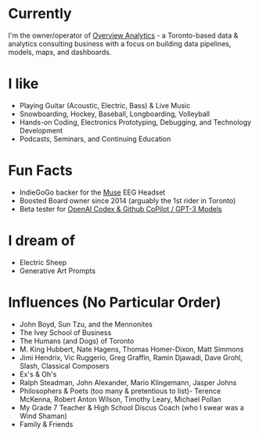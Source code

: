 # Currently
I'm the owner/operator of [Overview Analytics](https://overviewanalytics.ca) - a Toronto-based data & analytics consulting business with a focus on building data pipelines, models, maps, and dashboards. 

# I like
- Playing Guitar (Acoustic, Electric, Bass) & Live Music
- Snowboarding, Hockey, Baseball, Longboarding, Volleyball
- Hands-on Coding, Electronics Prototyping, Debugging, and Technology Development 
- Podcasts, Seminars, and Continuing Education

# Fun Facts
- IndieGoGo backer for the [Muse](https://choosemuse.com) EEG Headset 
- Boosted Board owner since 2014 (arguably the 1st rider in Toronto) 
- Beta tester for [OpenAI Codex & Github CoPilot / GPT-3 Models](https://share.hsforms.com/1GzaACuXwSsmLKPfmphF_1w4sk30?)

# I dream of
- Electric Sheep
- Generative Art Prompts

# Influences (No Particular Order)
- John Boyd, Sun Tzu, and the Mennonites
- The Ivey School of Business
- The Humans (and Dogs) of Toronto
- M. King Hubbert, Nate Hagens, Thomas Homer-Dixon, Matt Simmons
- Jimi Hendrix, Vic Ruggerio, Greg Graffin, Ramin Djawadi, Dave Grohl, Slash, Classical Composers
- Ex's & Oh's 
- Ralph Steadman, John Alexander, Mario Klingemann, Jasper Johns 
- Philosophers & Poets (too many & pretentious to list)- Terence McKenna, Robert Anton Wilson, Timothy Leary, Michael Pollan 
- My Grade 7 Teacher & High School Discus Coach (who I swear was a Wind Shaman)
- Family & Friends
